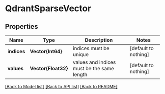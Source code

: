 # QdrantSparseVector


## Properties
Name | Type | Description | Notes
------------ | ------------- | ------------- | -------------
**indices** | **Vector{Int64}** | indices must be unique | [default to nothing]
**values** | **Vector{Float32}** | values and indices must be the same length | [default to nothing]


[[Back to Model list]](../README.md#models) [[Back to API list]](../README.md#api-endpoints) [[Back to README]](../README.md)


